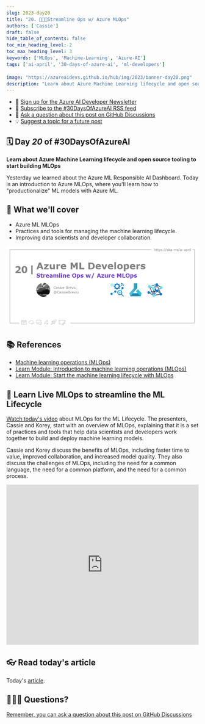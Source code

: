 ```yaml
---
slug: 2023-day20
title: "20. 🧑🏽‍🔬Streamline Ops w/ Azure MLOps"
authors: ['Cassie']
draft: false
hide_table_of_contents: false
toc_min_heading_level: 2
toc_max_heading_level: 3
keywords: ['MLOps', 'Machine-Learning', 'Azure-AI']
tags: ['ai-april', '30-days-of-azure-ai', 'ml-developers']

image: "https://azureaidevs.github.io/hub/img/2023/banner-day20.png"
description: "Learn about Azure Machine Learning lifecycle and open source tooling to start building MLOps https://azureaidevs.github.io/hub/blog/2023-day20 #30DaysOfAzureAI #AzureAiDevs #AI #AzureMLOps"
---
```


<head>  

  <link rel="canonical" href="https://learn.microsoft.com/events/ignite-2022/cll99-learn-live-start-machine-learning-lifecycle-with-mlops"  />

</head>

- 📧 [Sign up for the Azure AI Developer Newsletter](https://aka.ms/azure-ai-dev-newsletter)
- 📰 [Subscribe to the #30DaysOfAzureAI RSS feed](https://azureaidevs.github.io/hub/blog/rss.xml)
- 📌 [Ask a question about this post on GitHub Discussions](https://github.com/AzureAiDevs/hub/discussions/categories/20-streamline-ops-w/-azure-mlops)
- 💡 [Suggest a topic for a future post](https://github.com/AzureAiDevs/hub/discussions/categories/call-for-content)

## 🗓️ Day _20_ of #30DaysOfAzureAI

<!-- README
The following description is also used for the tweet. So it should be action oriented and grab attention 
If you update the description, please update the description: in the frontmatter as well.
-->

**Learn about Azure Machine Learning lifecycle and open source tooling to start building MLOps**

<!-- README
The following is the intro to the post. It should be a short teaser for the post.
-->

Yesterday we learned about the Azure ML Responsible AI Dashboard. Today is an introduction to Azure MLOps, where you'll learn how to "productionalize" ML models with Azure ML.

## 🎯 What we'll cover

<!-- README
The following list is the main points of the post. There should be 3-4 main points.
 -->


- Azure ML MLOps
- Practices and tools for managing the machine learning lifecycle.
- Improving data scientists and developer collaboration.

<!-- 
- Main point 1
- Main point 2
- Main point 3 
- Main point 4
-->

![Image banner for day 20](./../../../static/img/2023/banner-day20.png)

<!-- README
Add or update a list relevant references here. These could be links to other blog posts, Microsoft Learn Module, videos, or other resources.
-->


## 📚 References

- [Machine learning operations (MLOps)](https://azure.microsoft.com/products/machine-learning/mlops/#features?WT.mc_id=aiml-89446-dglover)
- [Learn Module: Introduction to machine learning operations (MLOps)](https://learn.microsoft.com/training/paths/introduction-machine-learn-operations?WT.mc_id=aiml-89446-dglover)
- [Learn Module: Start the machine learning lifecycle with MLOps](https://learn.microsoft.com/training/modules/start-ml-lifecycle-mlops?WT.mc_id=aiml-89446-dglover)


<!-- README
The following is the body of the post. It should be an overview of the post that you are referencing.
See the Learn More section, if you supplied a canonical link, then will be displayed here.
-->


## 🚌 Learn Live MLOps to streamline the ML Lifecycle

[Watch today's video](https://learn.microsoft.com/events/ignite-2022/cll99-learn-live-start-machine-learning-lifecycle-with-mlops) about MLOps for the ML Lifecycle. The presenters, Cassie and Korey, start with an overview of MLOps, explaining that it is a set of practices and tools that help data scientists and developers work together to build and deploy machine learning models.

Cassie and Korey discuss the benefits of MLOps, including faster time to value, improved collaboration, and increased model quality. They also discuss the challenges of MLOps, including the need for a common language, the need for a common platform, and the need for a common process.

<iframe width="100%" height="420" src="https://www.youtube.com/embed/MYP3Bmsncq4" title="YouTube video player" frameborder="0" allow="accelerometer; autoplay; clipboard-write; encrypted-media; gyroscope; picture-in-picture; web-share" allowfullscreen></iframe>

## 👓 Read today's article

Today's [article](https://learn.microsoft.com/events/ignite-2022/cll99-learn-live-start-machine-learning-lifecycle-with-mlops).


## 🙋🏾‍♂️ Questions?

[Remember, you can ask a question about this post on GitHub Discussions](https://github.com/AzureAiDevs/Discussions/discussions/categories/20-streamline-ops-w/-azure-mlops)